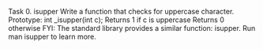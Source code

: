 Task 0. isupper
Write a function that checks for uppercase character.
	Prototype: int _isupper(int c);
	Returns 1 if c is uppercase
	Returns 0 otherwise
FYI: The standard library provides a similar function: isupper. Run man isupper to learn more.

